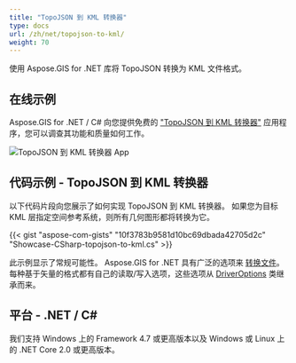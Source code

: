 ```yaml
---
title: "TopoJSON 到 KML 转换器"
type: docs
url: /zh/net/topojson-to-kml/
weight: 70
---
```


使用 Aspose.GIS for .NET 库将 TopoJSON 转换为 KML 文件格式。

## **在线示例**

Aspose.GIS for .NET / C# 向您提供免费的 ["TopoJSON 到 KML 转换器"](https://products.aspose.app/gis/conversion/topojson-to-kml) 应用程序，您可以调查其功能和质量如何工作。

![TopoJSON 到 KML 转换器 App](conversion.png)

## **代码示例 - TopoJSON 到 KML 转换器**

以下代码片段向您展示了如何实现 TopoJSON 到 KML 转换器。 如果您为目标 KML 层指定空间参考系统，则所有几何图形都将转换为它。 

{{< gist "aspose-com-gists" "10f3783b9581d10bc69dbada42705d2c" "Showcase-CSharp-topojson-to-kml.cs" >}}

此示例显示了常规可能性。 Aspose.GIS for .NET 具有广泛的选项来 [转换文件](https://docs.aspose.com/gis/net/vector-layers/)。 每种基于矢量的格式都有自己的读取/写入选项，这些选项从 [DriverOptions](https://reference.aspose.com/gis/net/aspose.gis/driveroptions) 类继承而来。

## **平台 - .NET / C#**

我们支持 Windows 上的 Framework 4.7 或更高版本以及 Windows 或 Linux 上的 .NET Core 2.0 或更高版本。
